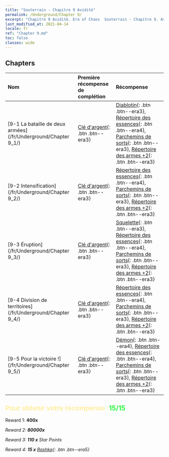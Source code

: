 ```yaml
---
title: "Souterrain - Chapitre 9 Avidité"
permalink: /Underground/Chapter 9/
excerpt: "Chapitre 9 Avidité. Era of Chaos  Souterrain - Chapitre 9. Avidité"
last_modified_at: 2021-04-14
locale: fr
ref: "Chapter 9.md"
toc: false
classes: wide
---
```


## Chapters

  | Nom |  Première récompense de complétion | Récompense |
  |:------------|:------------|:------------| 
  | [9-1 La bataille de deux armées](/fr/Underground/Chapter 9_1/) | [Clé d'argent](/fr/Items/con_693/){: .btn .btn--era3} | [Diablotin](/fr/Items/unt_226/){: .btn .btn--era3}, [Répertoire des essences](/fr/Items/mat_39/){: .btn .btn--era4}, [Parchemins de sorts](/fr/Items/con_694/){: .btn .btn--era3}, [Répertoire des armes +2](/fr/Items/mat_32/){: .btn .btn--era3} |
  | [9-2 Intensification](/fr/Underground/Chapter 9_2/) | [Clé d'argent](/fr/Items/con_693/){: .btn .btn--era3} | [Répertoire des essences](/fr/Items/mat_39/){: .btn .btn--era4}, [Parchemins de sorts](/fr/Items/con_694/){: .btn .btn--era3}, [Répertoire des armes +2](/fr/Items/mat_32/){: .btn .btn--era3} |
  | [9-3 Éruption](/fr/Underground/Chapter 9_3/) | [Clé d'argent](/fr/Items/con_693/){: .btn .btn--era3} | [Squelette](/fr/Items/unt_208/){: .btn .btn--era3}, [Répertoire des essences](/fr/Items/mat_39/){: .btn .btn--era4}, [Parchemins de sorts](/fr/Items/con_694/){: .btn .btn--era3}, [Répertoire des armes +2](/fr/Items/mat_32/){: .btn .btn--era3} |
  | [9-4 Division de territoires](/fr/Underground/Chapter 9_4/) | [Clé d'argent](/fr/Items/con_693/){: .btn .btn--era3} | [Répertoire des essences](/fr/Items/mat_39/){: .btn .btn--era4}, [Parchemins de sorts](/fr/Items/con_694/){: .btn .btn--era3}, [Répertoire des armes +2](/fr/Items/mat_32/){: .btn .btn--era3} |
  | [9-5 Pour la victoire !](/fr/Underground/Chapter 9_5/) | [Clé d'argent](/fr/Items/con_693/){: .btn .btn--era3} | [Démon](/fr/Items/unt_229/){: .btn .btn--era4}, [Répertoire des essences](/fr/Items/mat_39/){: .btn .btn--era4}, [Parchemins de sorts](/fr/Items/con_694/){: .btn .btn--era3}, [Répertoire des armes +2](/fr/Items/mat_32/){: .btn .btn--era3} |


## <span style="color: #ffeea0">Pour obtenir votre récompense :</span><span style="color: #27f73a">15/15</span>

 Reward 1:  **400x** <i class="fas fa-gem"/>

 Reward 2:  **80000x** <i class="fas fa-coins"/>

 Reward 3: **110 x** Star Points

 Reward 4: **15 x** [Rashka](/fr/Items/her_384/){: .btn .btn--era5}

